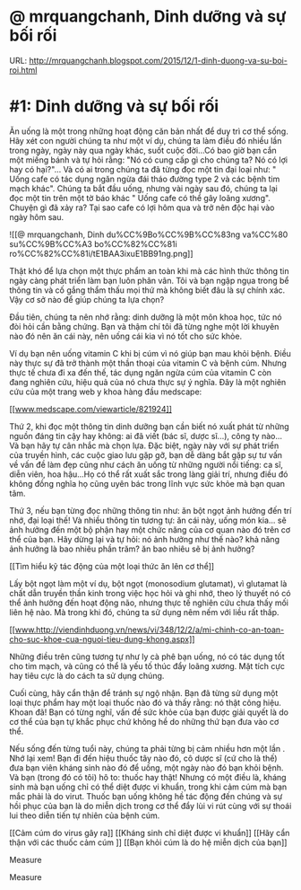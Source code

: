 # @ mrquangchanh, Dinh dưỡng và sự bối rối

URL: http://mrquangchanh.blogspot.com/2015/12/1-dinh-duong-va-su-boi-roi.html

# #1: Dinh dưỡng và sự bối rối

Ăn uống là một trong những hoạt động căn bản nhất để duy trì cơ thể sống. Hãy xét con người chúng ta như một ví dụ, chúng ta làm điều đó nhiều lần trong ngày, ngày này qua ngày khác, suốt cuộc đời...Có bao giờ bạn cắn một miếng bánh và tự hỏi rằng: "Nó có cung cấp gì cho chúng ta? Nó có lợi hay có hại?"... Và có ai trong chúng ta đã từng đọc một tin đại loại như: " Uống cafe có tác dụng ngăn ngừa đái tháo đường type 2 và các bệnh tim mạch khác". Chúng ta bắt đầu uống, nhưng vài ngày sau đó, chúng ta lại đọc một tin trên một tờ báo khác " Uống cafe có thể gây loãng xương". Chuyện gì đã xảy ra? Tại sao cafe có lợi hôm qua và trở nên độc hại vào ngày hôm sau.

![[@ mrquangchanh, Dinh du%CC%9Bo%CC%9B%CC%83ng va%CC%80 su%CC%9B%CC%A3 bo%CC%82%CC%81i ro%CC%82%CC%81i/tE1BAA3ixuE1BB91ng.png]]

Thật khó để lựa chọn một thực phẩm an toàn khi mà các hình thức thông tin ngày càng phát triển làm bạn luôn phân vân. Tôi và bạn ngập ngụa trong bể thông tin và cố gắng thẩm thấu mọi thứ mà không biết đâu là sự chính xác. Vậy cơ sở nào để giúp chúng ta lựa chọn?

Đầu tiên, chúng ta nên nhớ rằng: dinh dưỡng là một môn khoa học, tức nó đòi hỏi cần bằng chứng. Bạn và thậm chí tôi đã từng nghe một lời khuyên nào đó nên ăn cái này, nên uống cái kia vì nó tốt cho sức khỏe.

Ví dụ bạn nên uống vitamin C khi bị cúm vì nó giúp bạn mau khỏi bệnh. Điều này thực sự đã trở thành một thần thoại của vitamin C và bệnh cúm. Nhưng thực tế chưa đi xa đến thế, tác dụng ngăn ngừa cúm của vitamin C còn đang nghiên cứu, hiệu quả của nó chưa thực sự ý nghĩa. Đây là một nghiên cứu của một trang web y khoa hàng đầu medscape:

[[www.medscape.com/viewarticle/821924]]

Thứ 2, khi đọc một thông tin dinh dưỡng bạn cần biết nó xuất phát từ những nguồn đáng tin cậy hay không: ai đã viết (bác sĩ, dược sĩ...), công ty nào... Và bạn hãy tự cân nhắc mà chọn lựa. Đặc biệt, ngày này với sự phát triển của truyền hình, các cuộc giao lưu gặp gỡ, bạn dễ dàng bắt gặp sự tư vấn về vấn đề làm đẹp cũng như cách ăn uống từ những người nổi tiếng: ca sĩ, diễn viên, hoa hậu...Họ có thể rất xuất sắc trong làng giải trí, nhưng điều đó không đồng nghĩa họ cũng uyên bác trong lĩnh vực sức khỏe mà bạn quan tâm.

Thứ 3, nếu bạn từng đọc những thông tin như: ăn bột ngọt ảnh hưởng đến trí nhớ, đại loại thế! Và nhiều thông tin tương tự: ăn cái này, uống món kia... sẽ ảnh hưởng đến một bộ phận hay một chức năng của cơ quan nào đó trên cơ thể của bạn. Hãy dừng lại và tự hỏi: nó ảnh hưởng như thế nào? khả năng ảnh hưởng là bao nhiêu phần trăm? ăn bao nhiêu sẽ bị ảnh hưởng?

[[Tìm hiểu kỹ tác động của một loại thức ăn lên cơ thể]] 

Lấy bột ngọt làm một ví dụ, bột ngọt (monosodium glutamat), vì glutamat là chất dẫn truyền thần kinh trong việc học hỏi và ghi nhớ, theo lý thuyết nó có thể ảnh hưởng đến hoạt động não, nhưng thực tế nghiên cứu chưa thấy mối liên hệ nào. Mà trong khi đó, chúng ta sử dụng nêm nếm với liều rất thấp.

[[www.http://viendinhduong.vn/news/vi/348/12/2/a/mi-chinh-co-an-toan-cho-suc-khoe-cua-nguoi-tieu-dung-khong.aspx]]

Những điều trên cũng tương tự như ly cà phê bạn uống, nó có tác dụng tốt cho tim mạch, và cũng có thể là yếu tố thúc đẩy loãng xương. Mặt tích cực hay tiêu cực là do cách ta sử dụng chúng.

Cuối cùng, hãy cẩn thận để tránh sự ngộ nhận. Bạn đã từng sử dụng một loại thực phẩm hay một loại thuốc nào đó và thấy rằng: nó thật công hiệu. Khoan đã! Bạn có từng nghĩ, vấn đề sức khỏe của bạn được giải quyết là do cơ thể của bạn tự khắc phục chứ không hề do những thứ bạn đưa vào cơ thể.

Nếu sống đến từng tuổi này, chúng ta phải từng bị cảm nhiều hơn một lần . Nhớ lại xem! Bạn đi đến hiệu thuốc tây nào đó, cô dược sĩ (cứ cho là thế) đưa bạn viên kháng sinh nào đó để uống, một ngày nào đó bạn khỏi bệnh. Và bạn (trong đó có tôi) hô to: thuốc hay thật! Nhưng có một điều là, kháng sinh mà bạn uống chỉ có thể diệt được vi khuẩn, trong khi cảm cúm mà bạn mắc phải là do virut. Thuốc bạn uống không hề tác động đến chúng và sự hồi phục của bạn là do miễn dịch trong cơ thể đẩy lùi vi rút cùng với sự thoái lui theo diễn tiến tự nhiên của bệnh cúm.

[[Cảm cúm do virus gây ra]] 
[[Kháng sinh chỉ diệt được vi khuẩn]] 
[[Hãy cẩn thận với các thuốc cảm cúm ]] 
[[Bạn khỏi cúm là do hệ miễn dịch của bạn]] 

Measure

Measure